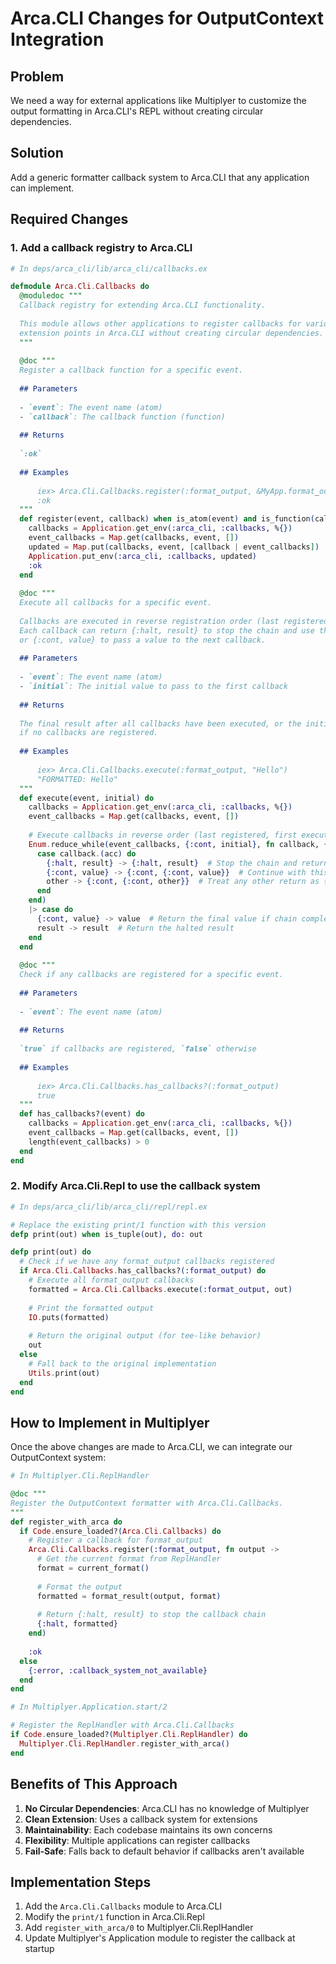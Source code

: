 # Arca.CLI Changes for OutputContext Integration

## Problem

We need a way for external applications like Multiplyer to customize the output formatting in Arca.CLI's REPL without creating circular dependencies.

## Solution

Add a generic formatter callback system to Arca.CLI that any application can implement.

## Required Changes

### 1. Add a callback registry to Arca.CLI

```elixir
# In deps/arca_cli/lib/arca_cli/callbacks.ex

defmodule Arca.Cli.Callbacks do
  @moduledoc """
  Callback registry for extending Arca.CLI functionality.
  
  This module allows other applications to register callbacks for various
  extension points in Arca.CLI without creating circular dependencies.
  """
  
  @doc """
  Register a callback function for a specific event.
  
  ## Parameters
  
  - `event`: The event name (atom)
  - `callback`: The callback function (function)
  
  ## Returns
  
  `:ok`
  
  ## Examples
  
      iex> Arca.Cli.Callbacks.register(:format_output, &MyApp.format_output/1)
      :ok
  """
  def register(event, callback) when is_atom(event) and is_function(callback) do
    callbacks = Application.get_env(:arca_cli, :callbacks, %{})
    event_callbacks = Map.get(callbacks, event, [])
    updated = Map.put(callbacks, event, [callback | event_callbacks])
    Application.put_env(:arca_cli, :callbacks, updated)
    :ok
  end
  
  @doc """
  Execute all callbacks for a specific event.
  
  Callbacks are executed in reverse registration order (last registered, first executed).
  Each callback can return {:halt, result} to stop the chain and use that result,
  or {:cont, value} to pass a value to the next callback.
  
  ## Parameters
  
  - `event`: The event name (atom)
  - `initial`: The initial value to pass to the first callback
  
  ## Returns
  
  The final result after all callbacks have been executed, or the initial value
  if no callbacks are registered.
  
  ## Examples
  
      iex> Arca.Cli.Callbacks.execute(:format_output, "Hello")
      "FORMATTED: Hello"
  """
  def execute(event, initial) do
    callbacks = Application.get_env(:arca_cli, :callbacks, %{})
    event_callbacks = Map.get(callbacks, event, [])
    
    # Execute callbacks in reverse order (last registered, first executed)
    Enum.reduce_while(event_callbacks, {:cont, initial}, fn callback, {:cont, acc} ->
      case callback.(acc) do
        {:halt, result} -> {:halt, result}  # Stop the chain and return this result
        {:cont, value} -> {:cont, {:cont, value}}  # Continue with this value
        other -> {:cont, {:cont, other}}  # Treat any other return as {:cont, value}
      end
    end)
    |> case do
      {:cont, value} -> value  # Return the final value if chain completed
      result -> result  # Return the halted result
    end
  end
  
  @doc """
  Check if any callbacks are registered for a specific event.
  
  ## Parameters
  
  - `event`: The event name (atom)
  
  ## Returns
  
  `true` if callbacks are registered, `false` otherwise
  
  ## Examples
  
      iex> Arca.Cli.Callbacks.has_callbacks?(:format_output)
      true
  """
  def has_callbacks?(event) do
    callbacks = Application.get_env(:arca_cli, :callbacks, %{})
    event_callbacks = Map.get(callbacks, event, [])
    length(event_callbacks) > 0
  end
end
```

### 2. Modify Arca.Cli.Repl to use the callback system

```elixir
# In deps/arca_cli/lib/arca_cli/repl/repl.ex

# Replace the existing print/1 function with this version
defp print(out) when is_tuple(out), do: out

defp print(out) do
  # Check if we have any format_output callbacks registered
  if Arca.Cli.Callbacks.has_callbacks?(:format_output) do
    # Execute all format_output callbacks
    formatted = Arca.Cli.Callbacks.execute(:format_output, out)
    
    # Print the formatted output
    IO.puts(formatted)
    
    # Return the original output (for tee-like behavior)
    out
  else
    # Fall back to the original implementation
    Utils.print(out)
  end
end
```

## How to Implement in Multiplyer

Once the above changes are made to Arca.CLI, we can integrate our OutputContext system:

```elixir
# In Multiplyer.Cli.ReplHandler

@doc """
Register the OutputContext formatter with Arca.Cli.Callbacks.
"""
def register_with_arca do
  if Code.ensure_loaded?(Arca.Cli.Callbacks) do
    # Register a callback for format_output
    Arca.Cli.Callbacks.register(:format_output, fn output ->
      # Get the current format from ReplHandler
      format = current_format()
      
      # Format the output
      formatted = format_result(output, format)
      
      # Return {:halt, result} to stop the callback chain
      {:halt, formatted}
    end)
    
    :ok
  else
    {:error, :callback_system_not_available}
  end
end
```

```elixir
# In Multiplyer.Application.start/2

# Register the ReplHandler with Arca.Cli.Callbacks
if Code.ensure_loaded?(Multiplyer.Cli.ReplHandler) do
  Multiplyer.Cli.ReplHandler.register_with_arca()
end
```

## Benefits of This Approach

1. **No Circular Dependencies**: Arca.CLI has no knowledge of Multiplyer
2. **Clean Extension**: Uses a callback system for extensions
3. **Maintainability**: Each codebase maintains its own concerns
4. **Flexibility**: Multiple applications can register callbacks
5. **Fail-Safe**: Falls back to default behavior if callbacks aren't available

## Implementation Steps

1. Add the `Arca.Cli.Callbacks` module to Arca.CLI
2. Modify the `print/1` function in Arca.Cli.Repl
3. Add `register_with_arca/0` to Multiplyer.Cli.ReplHandler
4. Update Multiplyer's Application module to register the callback at startup